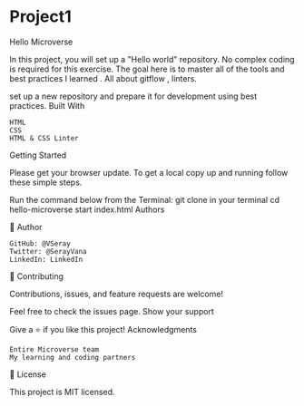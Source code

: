 # Project1
Hello Microverse

In this project, you will set up a "Hello world" repository. No complex coding is required for this exercise. The goal here is to master all of the tools and best practices I learned . All about gitflow , linters.

set up a new repository and prepare it for development using best practices.
Built With

    HTML
    CSS
    HTML & CSS Linter

Getting Started

Please get your browser update. To get a local copy up and running follow these simple steps.

Run the command below from the Terminal:
git clone in your terminal
cd hello-microverse
start index.html
Authors

👤 Author

    GitHub: @VSeray
    Twitter: @SerayVana
    LinkedIn: LinkedIn

🤝 Contributing

Contributions, issues, and feature requests are welcome!

Feel free to check the issues page.
Show your support

Give a ⭐️ if you like this project!
Acknowledgments

    Entire Microverse team
    My learning and coding partners

📝 License

This project is MIT licensed.